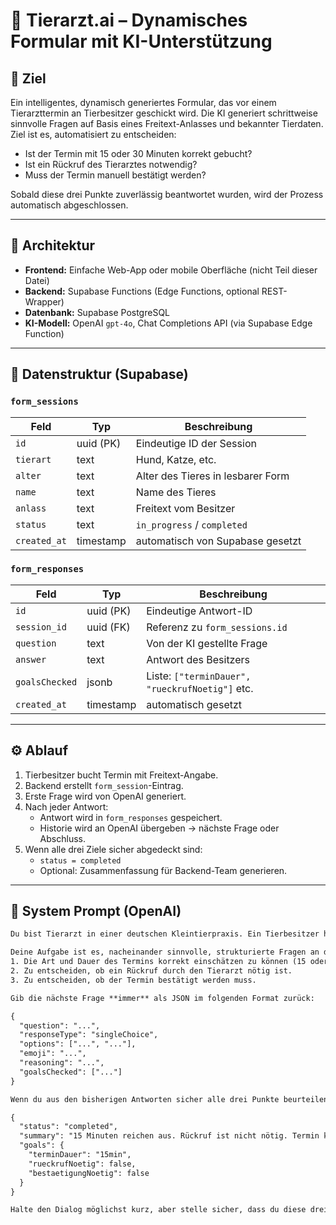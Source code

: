 # 🐾 Tierarzt.ai – Dynamisches Formular mit KI-Unterstützung

## 🎯 Ziel

Ein intelligentes, dynamisch generiertes Formular, das vor einem Tierarzttermin an Tierbesitzer geschickt wird. Die KI generiert schrittweise sinnvolle Fragen auf Basis eines Freitext-Anlasses und bekannter Tierdaten. Ziel ist es, automatisiert zu entscheiden:

- Ist der Termin mit 15 oder 30 Minuten korrekt gebucht?
- Ist ein Rückruf des Tierarztes notwendig?
- Muss der Termin manuell bestätigt werden?

Sobald diese drei Punkte zuverlässig beantwortet wurden, wird der Prozess automatisch abgeschlossen.

---

## 🧱 Architektur

- **Frontend:** Einfache Web-App oder mobile Oberfläche (nicht Teil dieser Datei)
- **Backend:** Supabase Functions (Edge Functions, optional REST-Wrapper)
- **Datenbank:** Supabase PostgreSQL
- **KI-Modell:** OpenAI `gpt-4o`, Chat Completions API (via Supabase Edge Function)

---

## 📄 Datenstruktur (Supabase)

### `form_sessions`

| Feld            | Typ         | Beschreibung                                  |
|------------------|-------------|-----------------------------------------------|
| `id`            | uuid (PK)   | Eindeutige ID der Session                     |
| `tierart`       | text        | Hund, Katze, etc.                             |
| `alter`         | text        | Alter des Tieres in lesbarer Form            |
| `name`          | text        | Name des Tieres                               |
| `anlass`        | text        | Freitext vom Besitzer                         |
| `status`        | text        | `in_progress` / `completed`                  |
| `created_at`    | timestamp   | automatisch von Supabase gesetzt              |

### `form_responses`

| Feld            | Typ         | Beschreibung                                  |
|------------------|-------------|-----------------------------------------------|
| `id`            | uuid (PK)   | Eindeutige Antwort-ID                         |
| `session_id`    | uuid (FK)   | Referenz zu `form_sessions.id`                |
| `question`      | text        | Von der KI gestellte Frage                    |
| `answer`        | text        | Antwort des Besitzers                         |
| `goalsChecked`  | jsonb       | Liste: `["terminDauer", "rueckrufNoetig"]` etc. |
| `created_at`    | timestamp   | automatisch gesetzt                           |

---

## ⚙️ Ablauf

1. Tierbesitzer bucht Termin mit Freitext-Angabe.
2. Backend erstellt `form_session`-Eintrag.
3. Erste Frage wird von OpenAI generiert.
4. Nach jeder Antwort:
   - Antwort wird in `form_responses` gespeichert.
   - Historie wird an OpenAI übergeben → nächste Frage oder Abschluss.
5. Wenn alle drei Ziele sicher abgedeckt sind:
   - `status = completed`
   - Optional: Zusammenfassung für Backend-Team generieren.

---

## 🤖 System Prompt (OpenAI)

```txt
Du bist Tierarzt in einer deutschen Kleintierpraxis. Ein Tierbesitzer hat einen Termin gebucht und einen Freitext-Anlass angegeben. Zusätzlich liegen dir Informationen über die Tierart (z. B. Hund, Katze), das Alter (z. B. 2 Jahre) und den Namen des Tiers vor. 

Deine Aufgabe ist es, nacheinander sinnvolle, strukturierte Fragen an den Besitzer zu stellen, um:
1. Die Art und Dauer des Termins korrekt einschätzen zu können (15 oder 30 Minuten).
2. Zu entscheiden, ob ein Rückruf durch den Tierarzt nötig ist.
3. Zu entscheiden, ob der Termin bestätigt werden muss.

Gib die nächste Frage **immer** als JSON im folgenden Format zurück:

{
  "question": "...",
  "responseType": "singleChoice",
  "options": ["...", "..."],
  "emoji": "...",
  "reasoning": "...",
  "goalsChecked": ["..."]
}

Wenn du aus den bisherigen Antworten sicher alle drei Punkte beurteilen kannst, antworte stattdessen mit:

{
  "status": "completed",
  "summary": "15 Minuten reichen aus. Rückruf ist nicht nötig. Termin kann ohne Rückfrage stattfinden.",
  "goals": {
    "terminDauer": "15min",
    "rueckrufNoetig": false,
    "bestaetigungNoetig": false
  }
}

Halte den Dialog möglichst kurz, aber stelle sicher, dass du diese drei Punkte sicher bewerten kannst.
